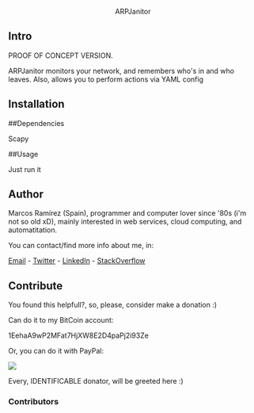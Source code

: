 <p align="center">
ARPJanitor
</p>

## Intro
PROOF OF CONCEPT VERSION.

ARPJanitor monitors your network, and remembers who's in and who leaves.
Also, allows you to perform actions via YAML config


## Installation

##Dependencies

Scapy

##Usage

Just run it

## Author

Marcos Ramírez (Spain), programmer and computer lover since '80s (i'm not so old xD), mainly interested in web services, cloud computing, and automatitation.

You can contact/find more info about me, in:

[Email](mailto:"marcosramirez+github@gmail.com") - [Twitter](http://www.twitter.com/ImMarcosRamirez) - [LinkedIn](https://es.linkedin.com/in/marcosramirezparicio) - [StackOverflow]( http://stackoverflow.com/users/352011/marcos)

## Contribute

You found this helpfull?, so, please, consider make a donation :)
<p align="center">

Can do it to my BitCoin account:

1EehaA9wP2MFat7HjXW8E2D4paPj2i93Ze
</p>

Or, you can do it with PayPal:

[![](https://www.paypalobjects.com/en_US/i/btn/btn_donateCC_LG.gif)](https://www.paypal.com/cgi-bin/webscr?cmd=_s-xclick&hosted_button_id=LFWTE7538UVTG)

Every, IDENTIFICABLE donator, will be greeted here :)

### Contributors

